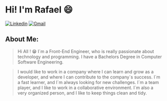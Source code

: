 # Hi! I'm Rafael :smile:

[![Linkedin](https://img.shields.io/badge/-LinkedIn-blue?style=flat&logo=Linkedin&logoColor=white)](https://www.linkedin.com/in/rafael-anguiano/)
[![Gmail](https://img.shields.io/badge/-Gmail-c14438?style=flat&logo=Gmail&logoColor=white)](mailto:rj.anguiano.23@gmail.com)

## About Me:

 > Hi All ! 😁 
 > I´m a Front-End Engineer, who is really passionate about technology and programming.
                I have a Bachelors Degree in Computer Software Engineering.

> I would like to work in a company where I can learn and grow as a developer, and
                where I can contribute to the company´s success. I´m a fast learner, and I´m always
                looking for new challenges. I´m a team player, and I like to work in a collaborative
                environment. I´m also a very organized person, and I like to keep things clean and
                tidy.
